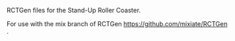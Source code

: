 RCTGen files for the Stand-Up Roller Coaster.

For use with the mix branch of RCTGen https://github.com/mixiate/RCTGen .